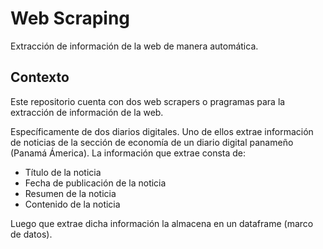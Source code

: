 # Web Scraping
Extracción de información de la web de manera automática.

## Contexto
Este repositorio cuenta con dos web scrapers o pragramas para la extracción de información de la web.

Específicamente de dos diarios digitales. Uno de ellos extrae información de noticias de la sección de economía de un diario digital panameño (Panamá Ámerica). La información que extrae consta de:
<ul>
  <li>Título de la noticia</li>
  <li>Fecha de publicación de la noticia</b>
  <li>Resumen de la noticia</li>
  <li>Contenido de la noticia</li>
 </ul>
 
 Luego que extrae dicha información la almacena en un dataframe (marco de datos).
 <img src=''>
